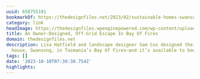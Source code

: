 ```yaml
---
uuid: 658755191
bookmarkOf: https://thedesignfiles.net/2023/02/sustainable-homes-swansong-tasmania?utm_source=DenseDiscovery-259
category: link
headImage: https://thedesignfiles.wpenginepowered.com/wp-content/uploads/2023/02/Swansong-tdf-sustainable-thv1.jpg
title: An Owner-Designed, Off-Grid Escape In Bay Of Fires
domain: thedesignfiles.net
description: Lisa Hatfield and landscape designer Sam Cox designed their off-grid
  house, Swansong, in Tasmania’s Bay Of Fires—and it’s available to book!
tags: []
date: '2023-10-10T07:39:30.754Z'
highlights:
---
```



